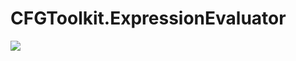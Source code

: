 # CFGToolkit.ExpressionEvaluator

[<img src="https://img.shields.io/nuget/vpre/CFGToolkit.ExpressionEvaluator.svg">]( https://www.nuget.org/packages/CFGToolkit.ExpressionEvaluator)

